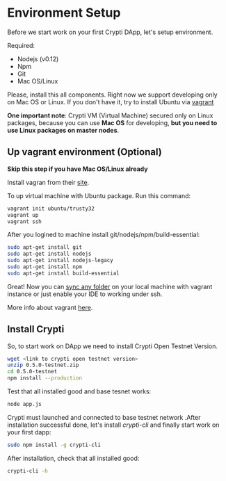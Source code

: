 # Environment Setup

Before we start work on your first Crypti DApp, let's setup environment.

Required:

  * Nodejs (v0.12)
  * Npm
  * Git
  * Mac OS/Linux

Please, install this all components. Right now we support developing only on Mac OS or Linux.
If you don't have it, try to install Ubuntu via [vagrant](https://www.vagrantup.com/)

**One important note**: Crypti VM (Virtual Machine) secured only on Linux packages, because you can use **Mac OS** for developing, **but you need to use Linux packages on master nodes**.

## Up vagrant environment (Optional)

**Skip this step if you have Mac OS/Linux already**

Install vagran from their [site](https://www.vagrantup.com/).

To up virtual machine with Ubuntu package. Run this command:

```sh
vagrant init ubuntu/trusty32
vagrant up
vagrant ssh
```

After you logined to machine install git/nodejs/npm/build-essential:

``` sh
sudo apt-get install git
sudo apt-get install nodejs
sudo apt-get install nodejs-legacy
sudo apt-get install npm
sudo apt-get install build-essential
```

Great! Now you can [sync any folder](https://docs.vagrantup.com/v2/synced-folders/basic_usage.html) on your local machine with vagrant instance or just enable your IDE to working under ssh.

More info about vagrant [here](https://docs.vagrantup.com/v2/).

## Install Crypti

So, to start work on DApp we need to install Crypti Open Testnet Version.

``` sh
wget <link to crypti open testnet version>
unzip 0.5.0-testnet.zip
cd 0.5.0-testnet
npm install --production
```

Test that all installed good and base tesnet works:
``` sh
node app.js
```

Crypti must launched and connected to base testnet network .After installation successful done, let's install *crypti-cli* and finally start work on your first dapp:

``` sh
sudo npm install -g crypti-cli
```

After installation, check that all installed good:
``` sh
crypti-cli -h
```

